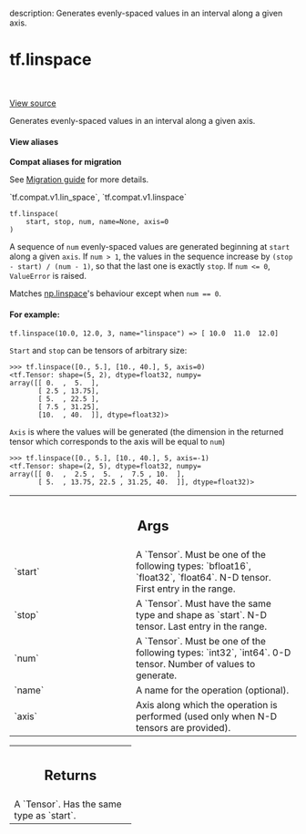 description: Generates evenly-spaced values in an interval along a given axis.

<div itemscope itemtype="http://developers.google.com/ReferenceObject">
<meta itemprop="name" content="tf.linspace" />
<meta itemprop="path" content="Stable" />
</div>

# tf.linspace

<!-- Insert buttons and diff -->

<table class="tfo-notebook-buttons tfo-api nocontent" align="left">

</table>

<a target="_blank" class="external" href="/code/stable/tensorflow/python/ops/math_ops.py">View source</a>



Generates evenly-spaced values in an interval along a given axis.


<section class="expandable">
  <h4 class="showalways">View aliases</h4>
  <p>
<b>Compat aliases for migration</b>
<p>See
<a href="https://www.tensorflow.org/guide/migrate">Migration guide</a> for
more details.</p>
<p>`tf.compat.v1.lin_space`, `tf.compat.v1.linspace`</p>
</p>
</section>

<pre class="devsite-click-to-copy prettyprint lang-py tfo-signature-link">
<code>tf.linspace(
    start, stop, num, name=None, axis=0
)
</code></pre>



<!-- Placeholder for "Used in" -->

A sequence of `num` evenly-spaced values are generated beginning at `start`
along a given `axis`.
If `num > 1`, the values in the sequence increase by
`(stop - start) / (num - 1)`, so that the last one is exactly `stop`.
If `num <= 0`, `ValueError` is raised.

Matches
[np.linspace](https://docs.scipy.org/doc/numpy/reference/generated/numpy.linspace.html)'s
behaviour
except when `num == 0`.

#### For example:



```
tf.linspace(10.0, 12.0, 3, name="linspace") => [ 10.0  11.0  12.0]
```

`Start` and `stop` can be tensors of arbitrary size:

```
>>> tf.linspace([0., 5.], [10., 40.], 5, axis=0)
<tf.Tensor: shape=(5, 2), dtype=float32, numpy=
array([[ 0.  ,  5.  ],
       [ 2.5 , 13.75],
       [ 5.  , 22.5 ],
       [ 7.5 , 31.25],
       [10.  , 40.  ]], dtype=float32)>
```

`Axis` is where the values will be generated (the dimension in the
returned tensor which corresponds to the axis will be equal to `num`)

```
>>> tf.linspace([0., 5.], [10., 40.], 5, axis=-1)
<tf.Tensor: shape=(2, 5), dtype=float32, numpy=
array([[ 0.  ,  2.5 ,  5.  ,  7.5 , 10.  ],
       [ 5.  , 13.75, 22.5 , 31.25, 40.  ]], dtype=float32)>
```



<!-- Tabular view -->
 <table class="responsive fixed orange">
<colgroup><col width="214px"><col></colgroup>
<tr><th colspan="2"><h2 class="add-link">Args</h2></th></tr>

<tr>
<td>
`start`<a id="start"></a>
</td>
<td>
A `Tensor`. Must be one of the following types: `bfloat16`,
`float32`, `float64`. N-D tensor. First entry in the range.
</td>
</tr><tr>
<td>
`stop`<a id="stop"></a>
</td>
<td>
A `Tensor`. Must have the same type and shape as `start`. N-D tensor.
Last entry in the range.
</td>
</tr><tr>
<td>
`num`<a id="num"></a>
</td>
<td>
A `Tensor`. Must be one of the following types: `int32`, `int64`. 0-D
tensor. Number of values to generate.
</td>
</tr><tr>
<td>
`name`<a id="name"></a>
</td>
<td>
A name for the operation (optional).
</td>
</tr><tr>
<td>
`axis`<a id="axis"></a>
</td>
<td>
Axis along which the operation is performed (used only when N-D
tensors are provided).
</td>
</tr>
</table>



<!-- Tabular view -->
 <table class="responsive fixed orange">
<colgroup><col width="214px"><col></colgroup>
<tr><th colspan="2"><h2 class="add-link">Returns</h2></th></tr>
<tr class="alt">
<td colspan="2">
A `Tensor`. Has the same type as `start`.
</td>
</tr>

</table>

